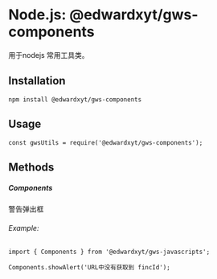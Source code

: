# Node.js: @edwardxyt/gws-components
用于nodejs 常用工具类。
## Installation

```
npm install @edwardxyt/gws-components
```
## Usage

```
const gwsUtils = require('@edwardxyt/gws-components');
```
## Methods
##### Components
警告弹出框
###### Example:
```
import { Components } from '@edwardxyt/gws-javascripts';

Components.showAlert('URL中没有获取到 fincId');
```

